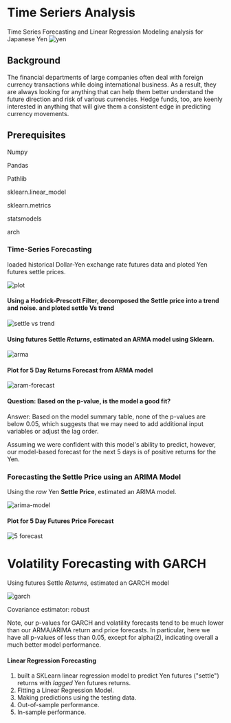 # Time Seriers Analysis
Time Series Forecasting and Linear Regression Modeling analysis for Japanese Yen
![yen](images/dollar-yen.jpg)


## Background

The financial departments of large companies often deal with foreign currency transactions while doing international business. As a result, they are always looking for anything that can help them better understand the future direction and risk of various currencies. Hedge funds, too, are keenly interested in anything that will give them a consistent edge in predicting currency movements.

## Prerequisites
Numpy

Pandas

Pathlib

sklearn.linear_model

sklearn.metrics

statsmodels

arch
### Time-Series Forecasting

loaded historical Dollar-Yen exchange rate futures data and ploted Yen futures settle prices.

![plot](images/yen-futures-settle-prices.png)



#### Using a Hodrick-Prescott Filter, decomposed the Settle price into a trend and noise. and ploted settle Vs trend 

![settle vs trend](images/settle-vs-trend.png)


#### Using futures Settle *Returns*, estimated an ARMA model using Sklearn.

![arma](images/arma-model.png)

#### Plot for 5 Day Returns Forecast from ARMA model

![aram-forecast](images/5-day-return-forecast.png)


#### Question: Based on the p-value, is the model a good fit?


Answer: Based on the model summary table, none of the p-values are below 0.05, which suggests that we may need to add additional input variables or adjust the lag order.

Assuming we were confident with this model's ability to predict, however, our model-based forecast for the next 5 days is of positive returns for the Yen.


### Forecasting the Settle Price using an ARIMA Model

Using the *raw* Yen **Settle Price**, estimated an ARIMA model.

![arima-model](images/arima.png)

#### Plot for 5 Day Futures Price Forecast

![5 forecast](images/5-day-futures-prive-forecast.png)



# Volatility Forecasting with GARCH

Using futures Settle *Returns*, estimated an GARCH model

![garch](images/garch-model.png)



Covariance estimator: robust

Note, our p-values for GARCH and volatility forecasts tend to be much lower than our ARMA/ARIMA return and price forecasts. In particular, here we have all p-values of less than 0.05, except for alpha(2), indicating overall a much better model performance.




#### Linear Regression Forecasting

1. built a SKLearn linear regression model to predict Yen futures ("settle") returns with *lagged* Yen futures returns. 
2. Fitting a Linear Regression Model.
3. Making predictions using the testing data.
4. Out-of-sample performance.
5. In-sample performance.
